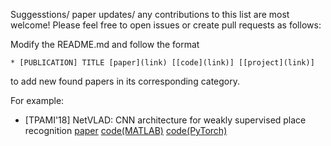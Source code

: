Suggesstions/ paper updates/ any contributions to this list are most welcome! Please feel free to open issues or create pull requests as follows:

Modify the README.md and follow the format

```
* [PUBLICATION] TITLE [paper](link) [[code](link)] [[project](link)] 
```

to add new found papers in its corresponding category.

For example: 
* [TPAMI'18] NetVLAD: CNN architecture for weakly supervised place recognition [paper](https://ieeexplore.ieee.org/document/7937898) [code(MATLAB)](https://ieeexplore.ieee.org/document/7937898) [code(PyTorch)](https://github.com/Nanne/pytorch-NetVlad)
